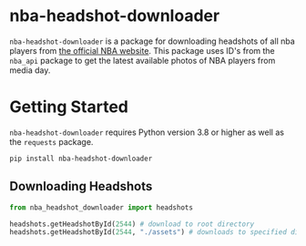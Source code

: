 # nba-headshot-downloader
`nba-headshot-downloader` is a package for downloading headshots of all nba players from [the official NBA website](https://www.nba.com/). This package uses ID's from the `nba_api` package to get the latest available photos of NBA players from media day.
# Getting Started
`nba-headshot-downloader` requires Python version 3.8 or higher as well as the `requests` package.
```
pip install nba-headshot-downloader
```
## Downloading Headshots
```python
from nba_headshot_downloader import headshots

headshots.getHeadshotById(2544) # download to root directory
headshots.getHeadshotById(2544, "./assets") # downloads to specified directory
```